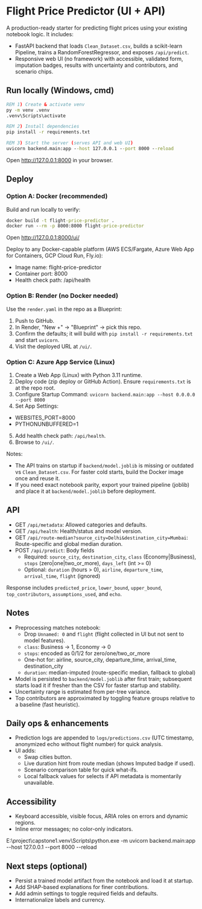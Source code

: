 # Flight Price Predictor (UI + API)

A production-ready starter for predicting flight prices using your existing notebook logic. It includes:

- FastAPI backend that loads `Clean_Dataset.csv`, builds a scikit-learn Pipeline, trains a RandomForestRegressor, and exposes `/api/predict`.
- Responsive web UI (no framework) with accessible, validated form, imputation badges, results with uncertainty and contributors, and scenario chips.

## Run locally (Windows, cmd)

```bat
REM 1) Create & activate venv
py -m venv .venv
.venv\Scripts\activate

REM 2) Install dependencies
pip install -r requirements.txt

REM 3) Start the server (serves API and web UI)
uvicorn backend.main:app --host 127.0.0.1 --port 8000 --reload
```

Open http://127.0.0.1:8000 in your browser.

## Deploy

### Option A: Docker (recommended)

Build and run locally to verify:

```cmd
docker build -t flight-price-predictor .
docker run --rm -p 8000:8000 flight-price-predictor
```

Open http://127.0.0.1:8000/ui/

Deploy to any Docker-capable platform (AWS ECS/Fargate, Azure Web App for Containers, GCP Cloud Run, Fly.io):

- Image name: flight-price-predictor
- Container port: 8000
- Health check path: /api/health

### Option B: Render (no Docker needed)

Use the `render.yaml` in the repo as a Blueprint:
1. Push to GitHub.
2. In Render, "New +" → "Blueprint" → pick this repo.
3. Confirm the defaults; it will build with `pip install -r requirements.txt` and start `uvicorn`.
4. Visit the deployed URL at `/ui/`.

### Option C: Azure App Service (Linux)

1. Create a Web App (Linux) with Python 3.11 runtime.
2. Deploy code (zip deploy or GitHub Action). Ensure `requirements.txt` is at the repo root.
3. Configure Startup Command:
  `uvicorn backend.main:app --host 0.0.0.0 --port 8000`
4. Set App Settings:
  - WEBSITES_PORT=8000
  - PYTHONUNBUFFERED=1
5. Add health check path: `/api/health`.
6. Browse to `/ui/`.

Notes:
- The API trains on startup if `backend/model.joblib` is missing or outdated vs `Clean_Dataset.csv`. For faster cold starts, build the Docker image once and reuse it.
- If you need exact notebook parity, export your trained pipeline (joblib) and place it at `backend/model.joblib` before deployment.

## API

- GET `/api/metadata`: Allowed categories and defaults.
- GET `/api/health`: Health/status and model version.
- GET `/api/route-median?source_city=Delhi&destination_city=Mumbai`: Route-specific and global median duration.
- POST `/api/predict`: Body fields
  - Required: `source_city`, `destination_city`, `class` (Economy|Business), `stops` (zero|one|two_or_more), `days_left` (int >= 0)
  - Optional: `duration` (hours > 0), `airline`, `departure_time`, `arrival_time`, `flight` (ignored)

Response includes `predicted_price`, `lower_bound`, `upper_bound`, `top_contributors`, `assumptions_used`, and `echo`.

## Notes

- Preprocessing matches notebook:
  - Drop `Unnamed: 0` and `flight` (flight collected in UI but not sent to model features).
  - `class`: Business -> 1, Economy -> 0
  - `stops`: encoded as 0/1/2 for zero/one/two_or_more
  - One-hot for: airline, source_city, departure_time, arrival_time, destination_city
  - `duration`: median-imputed (route-specific median, fallback to global)
- Model is persisted to `backend/model.joblib` after first train; subsequent starts load it if fresher than the CSV for faster startup and stability.
- Uncertainty range is estimated from per-tree variance.
- Top contributors are approximated by toggling feature groups relative to a baseline (fast heuristic).

## Daily ops & enhancements

- Prediction logs are appended to `logs/predictions.csv` (UTC timestamp, anonymized echo without flight number) for quick analysis.
- UI adds:
  - Swap cities button.
  - Live duration hint from route median (shows Imputed badge if used).
  - Scenario comparison table for quick what-ifs.
  - Local fallback values for selects if API metadata is momentarily unavailable.

## Accessibility

- Keyboard accessible, visible focus, ARIA roles on errors and dynamic regions.
- Inline error messages; no color-only indicators.


E:\project\capstone1\.venv\Scripts\python.exe -m uvicorn backend.main:app --host 127.0.0.1 --port 8000 --reload

## Next steps (optional)

- Persist a trained model artifact from the notebook and load it at startup.
- Add SHAP-based explanations for finer contributions.
- Add admin settings to toggle required fields and defaults.
- Internationalize labels and currency.
